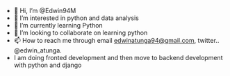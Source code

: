 - 👋 Hi, I’m @Edwin94M
- 👀 I’m interested in python and data analysis
- 🌱 I’m currently learning Python
- 💞️ I’m looking to collaborate on learning python
- 📫 How to reach me through email edwinatunga94@gmail.com, twitter.. @edwin_atunga.
- I am doing fronted development and then move to backend development with python and django

<!---
Edwin94M/Edwin94M is a ✨ special ✨ repository because its `README.md` (this file) appears on your GitHub profile.
You can click the Preview link to take a look at your changes.
--->

